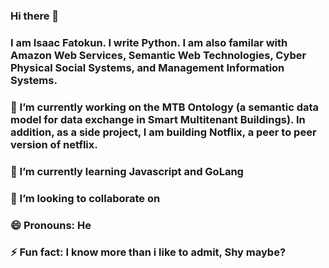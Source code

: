 ### Hi there 👋

### I am Isaac Fatokun. I write Python. I am also familar with Amazon Web Services, Semantic Web Technologies, Cyber Physical Social Systems, and Management Information Systems. 

### 🔭 I’m currently working on the MTB Ontology (a semantic data model for data exchange in Smart Multitenant Buildings). In addition, as a side project, I am building Notflix, a peer to peer version of netflix.

### 🌱 I’m currently learning  Javascript and GoLang

### 👯 I’m looking to collaborate on

### 😄 Pronouns: He

### ⚡ Fun fact: I know more than i like to admit, Shy maybe? 

<!--
**Isafatokun/Isafatokun** is a ✨ _special_ ✨ repository because its `README.md` (this file) appears on your GitHub profile.

Here are some ideas to get you started:

- 🔭 I’m currently working on ...
- 🌱 I’m currently learning ...
- 👯 I’m looking to collaborate on ...
- 🤔 I’m looking for help with ...
- 💬 Ask me about ...
- 📫 How to reach me: ...
- 😄 Pronouns: ...
- ⚡ Fun fact: ...
-->
